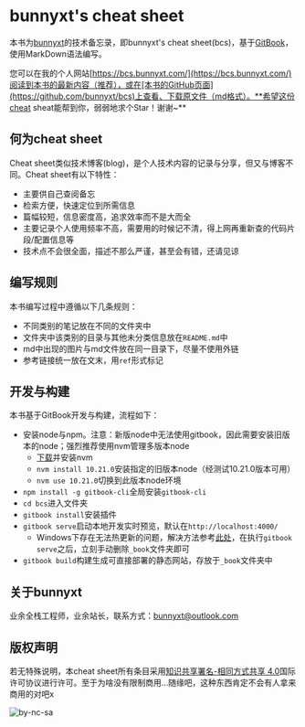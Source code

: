 # bunnyxt's cheat sheet

本书为[bunnyxt](https://www.bunnyxt.com)的技术备忘录，即bunnyxt's cheat sheet(bcs)，基于[GitBook](https://github.com/GitbookIO/gitbook)，使用MarkDown语法编写。

您可以在我的个人网站[https://bcs.bunnyxt.com/](https://bcs.bunnyxt.com/)阅读到本书的最新内容（推荐），或在[本书的GitHub页面](https://github.com/bunnyxt/bcs)上查看、下载原文件（md格式）。**希望这份cheat sheat能帮到你，弱弱地求个Star！谢谢~**

## 何为cheat sheet

Cheat sheet类似技术博客(blog)，是个人技术内容的记录与分享，但又与博客不同。Cheat sheet有以下特性：
- 主要供自己查阅备忘
- 检索方便，快速定位到所需信息
- 篇幅较短，信息密度高，追求效率而不是大而全
- 主要记录个人使用频率不高，需要用的时候记不清，得上网再重新查的代码片段/配置信息等
- 技术点不会很全面，描述不那么严谨，甚至会有错，还请见谅

## 编写规则

本书编写过程中遵循以下几条规则：
- 不同类别的笔记放在不同的文件夹中
- 文件夹中该类别的目录与其他未分类信息放在`README.md`中
- md中出现的图片与md文件放在同一目录下，尽量不使用外链
- 参考链接统一放在文末，用`ref`形式标记

## 开发与构建

本书基于GitBook开发与构建，流程如下：
- 安装node与npm。注意：新版node中无法使用gitbook，因此需要安装旧版本的node；强烈推荐使用nvm管理多版本node
  - [下载](https://github.com/coreybutler/nvm-windows/releases)并安装nvm
  - `nvm install 10.21.0`安装指定的旧版本node（经测试10.21.0版本可用）
  - `nvm use 10.21.0`切换到此版本node环境
- `npm install -g gitbook-cli`全局安装`gitbook-cli`
- `cd bcs`进入文件夹
- `gitbook install`安装插件
- `gitbook serve`启动本地开发实时预览，默认在`http://localhost:4000/`
  - Windows下存在无法热更新的问题，解决方法参考[此处](https://juejin.cn/post/6844903840332939277)，在执行`gitbook serve`之后，立刻手动删除`_book`文件夹即可
- `gitbook build`构建生成可直接部署的静态网站，存放于`_book`文件夹中

## 关于bunnyxt

业余全栈工程师，业余站长，联系方式：[bunnyxt@outlook.com](mailto:bunnyxt@outlook.com)

## 版权声明

若无特殊说明，本cheat sheet所有条目采用[知识共享署名-相同方式共享 4.0](http://creativecommons.org/licenses/by-sa/4.0/)国际许可协议进行许可。至于为啥没有限制商用...随缘吧，这种东西肯定不会有人拿来商用的对吧x

![by-nc-sa](https://i.creativecommons.org/l/by-sa/4.0/88x31.png)
